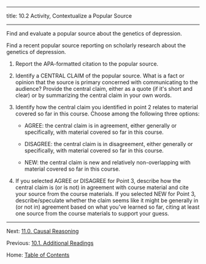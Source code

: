 ----------

title: 10.2 Activity, Contextualize a Popular Source

----------

Find and evaluate a popular source about the genetics of depression. 

Find a recent popular source reporting on scholarly research about the genetics of depression. 

1. Report the APA-formatted citation to the popular source.

2. Identify a CENTRAL CLAIM of the popular source. What is a fact or opinion that the source is primary concerned with communicating to the audience? Provide the central claim, either as a quote (if it's short and clear) or by summarizing the central claim in your own words.

3. Identify how the central claim you identified in point 2 relates to material covered so far in this course. Choose among the following three options:

	- AGREE: the central claim is in agreement, either generally or specifically, with material covered so far in this course.

	- DISAGREE: the central claim is in disagreement, either generally or specifically, with material covered so far in this course.

	- NEW: the central claim is new and relatively non-overlapping with material covered so far in this course.

4. If you selected AGREE or DISAGREE for Point 3, describe how the central claim is (or is not) in agreement with course material and cite your source from the course materials. If you selected NEW for Point 3, describe/speculate whether the claim seems like it might be generally in (or not in) agreement based on what you've learned so far, citing at least one source from the course materials to support your guess.

--------

Next: [11.0. Causal Reasoning](../ch11/11.0_causal_reasoning.md)

Previous: [10.1. Additional Readings](10.1_readings.md)

Home: [Table of Contents](../README.md)
